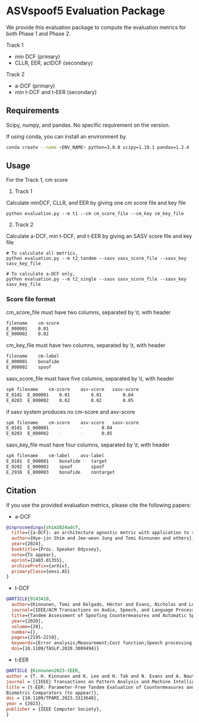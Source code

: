 # ASVspoof5 Evaluation Package
We provide this evaluation package to compute the evaluation metrics for both Phase 1 and Phase 2.

Track 1
* min DCF (primary)
* CLLR, EER, actDCF (secondary)

Track 2
* a-DCF (primary)
* min t-DCF and t-EER (secondary)


## Requirements

Scipy, numpy, and pandas. No specific requirement on the version.

If using conda, you can install an environment by
```bash
conda create --name <ENV_NAME> python=3.8.0 scipy=1.10.1 pandas=1.2.4
```


## Usage
For the Track 1, cm score 

1. Track 1
   
Calculate minDCF, CLLR, and EER by giving one cm score file and key file
```
python evaluation.py --m t1 --cm cm_score_file --cm_key cm_key_file
```

2. Track 2

Calculate a-DCF, min t-DCF, and t-EER by giving an SASV score file and key file

```
# To calculate all metrics, 
python evaluation.py --m t2_tandem --sasv sasv_score_file --sasv_key sasv_key_file

# To calculate a-DCF only, 
python evaluation.py --m t2_single --sasv sasv_score_file --sasv_key sasv_key_file
```

### Score file format

cm_score_file must have two columns, separated by \t, with header

```bash
filename	cm-score
E_000001	0.01
E_000002	0.02
```

cm_key_file must have two columns, separated by \t, with header
```bash
filename	cm-label
E_000001	bonafide
E_000002	spoof
```

sasv_score_file must have five columns, separated by \t, with header
```bash
spk	filename	cm-score	asv-score	sasv-score
E_0101	E_000001	0.01		0.01		0.04
E_0203	E_000002	0.02		0.02		0.05
```

if sasv system produces no cm-score and asv-score
```bash
spk	filename	cm-score	asv-score	sasv-score
E_0101	E_000001	-		-		0.04
E_0203	E_000002	-		-		0.05
```

sasv_key_file must have four columns, separated by \t, with header
```bash
spk	filename	cm-label	asv-label
E_0101	E_000001	bonafide	target
E_0202	E_000002	spoof		spoof
E_2918	E_000003	bonafide	nontarget
```


## Citation
If you use the provided evaluation metrics, please cite the following papers:

* a-DCF
```bibtex
@inproceedings{shim2024adcf,
  title={{a-DCF}: an architecture agnostic metric with application to spoofing-robust speaker verification},
  author={Hye-jin Shim and Jee-weon Jung and Tomi Kinnunen and others},
  year={2024},
  booktitle={Proc. Speaker Odyssey},
  note={To appear},
  eprint={2403.01355},
  archivePrefix={arXiv},
  primaryClass={eess.AS}
}
```

* t-DCF
```bibtex
@ARTICLE{9143410,
  author={Kinnunen, Tomi and Delgado, Héctor and Evans, Nicholas and Lee, Kong Aik and Vestman, Ville and Nautsch, Andreas and Todisco, Massimiliano and Wang, Xin and Sahidullah, Md and Yamagishi, Junichi and Reynolds, Douglas A.},
  journal={IEEE/ACM Transactions on Audio, Speech, and Language Processing}, 
  title={Tandem Assessment of Spoofing Countermeasures and Automatic Speaker Verification: Fundamentals}, 
  year={2020},
  volume={28},
  number={},
  pages={2195-2210},
  keywords={Error analysis;Measurement;Cost function;Speech processing;Electronic mail;Security;IEEE transactions;Automatic speaker verification (ASV);detect- ion cost function;presentation attack detection;spoofing counter- measures},
  doi={10.1109/TASLP.2020.3009494}}
```

* t-EER
```bibtex
@ARTICLE {Kinnunen2023-tEER,
author = {T. H. Kinnunen and K. Lee and H. Tak and N. Evans and A. Nautsch},
journal = {{IEEE} Transactions on Pattern Analysis and Machine Intelligence},
title = {t-EER: Parameter-Free Tandem Evaluation of Countermeasures and
Biometric Comparators (to appear)},
doi = {10.1109/TPAMI.2023.3313648},
year = {2023},
publisher = {IEEE Computer Society},
}
```
